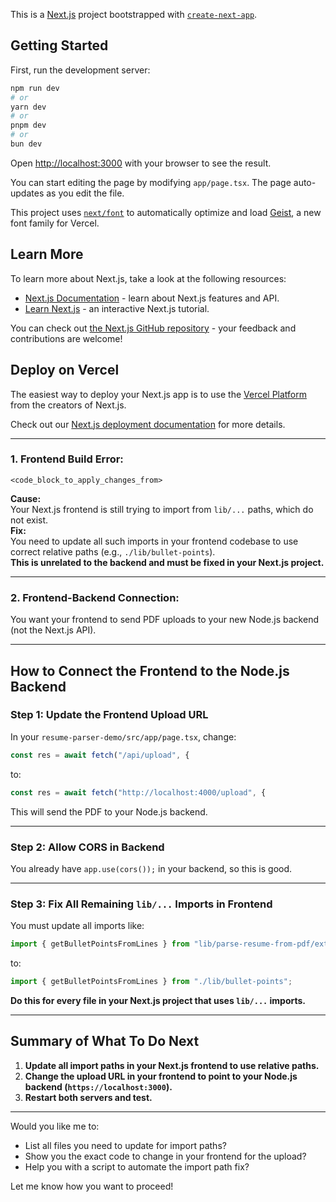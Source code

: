 This is a [Next.js](https://nextjs.org) project bootstrapped with [`create-next-app`](https://nextjs.org/docs/app/api-reference/cli/create-next-app).

## Getting Started

First, run the development server:

```bash
npm run dev
# or
yarn dev
# or
pnpm dev
# or
bun dev
```

Open [http://localhost:3000](http://localhost:3000) with your browser to see the result.

You can start editing the page by modifying `app/page.tsx`. The page auto-updates as you edit the file.

This project uses [`next/font`](https://nextjs.org/docs/app/building-your-application/optimizing/fonts) to automatically optimize and load [Geist](https://vercel.com/font), a new font family for Vercel.

## Learn More

To learn more about Next.js, take a look at the following resources:

- [Next.js Documentation](https://nextjs.org/docs) - learn about Next.js features and API.
- [Learn Next.js](https://nextjs.org/learn) - an interactive Next.js tutorial.

You can check out [the Next.js GitHub repository](https://github.com/vercel/next.js) - your feedback and contributions are welcome!

## Deploy on Vercel

The easiest way to deploy your Next.js app is to use the [Vercel Platform](https://vercel.com/new?utm_medium=default-template&filter=next.js&utm_source=create-next-app&utm_campaign=create-next-app-readme) from the creators of Next.js.

Check out our [Next.js deployment documentation](https://nextjs.org/docs/app/building-your-application/deploying) for more details.

---

### 1. **Frontend Build Error:**
```
<code_block_to_apply_changes_from>
```
**Cause:**  
Your Next.js frontend is still trying to import from `lib/...` paths, which do not exist.  
**Fix:**  
You need to update all such imports in your frontend codebase to use correct relative paths (e.g., `./lib/bullet-points`).  
**This is unrelated to the backend and must be fixed in your Next.js project.**

---

### 2. **Frontend-Backend Connection:**
You want your frontend to send PDF uploads to your new Node.js backend (not the Next.js API).

---

## **How to Connect the Frontend to the Node.js Backend**

### **Step 1: Update the Frontend Upload URL**

In your `resume-parser-demo/src/app/page.tsx`, change:
```js
const res = await fetch("/api/upload", {
```
to:
```js
const res = await fetch("http://localhost:4000/upload", {
```
This will send the PDF to your Node.js backend.

---

### **Step 2: Allow CORS in Backend**
You already have `app.use(cors());` in your backend, so this is good.

---

### **Step 3: Fix All Remaining `lib/...` Imports in Frontend**
You must update all imports like:
```js
import { getBulletPointsFromLines } from "lib/parse-resume-from-pdf/extract-resume-from-sections/lib/bullet-points";
```
to:
```js
import { getBulletPointsFromLines } from "./lib/bullet-points";
```
**Do this for every file in your Next.js project that uses `lib/...` imports.**

---

## **Summary of What To Do Next**

1. **Update all import paths in your Next.js frontend to use relative paths.**
2. **Change the upload URL in your frontend to point to your Node.js backend (`https://localhost:3000`).**
3. **Restart both servers and test.**

---

Would you like me to:
- List all files you need to update for import paths?
- Show you the exact code to change in your frontend for the upload?
- Help you with a script to automate the import path fix?

Let me know how you want to proceed!
